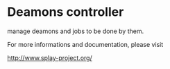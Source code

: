 # Deamons controller

manage deamons and jobs to be done by them.


For more informations and documentation, please visit

http://www.splay-project.org/
